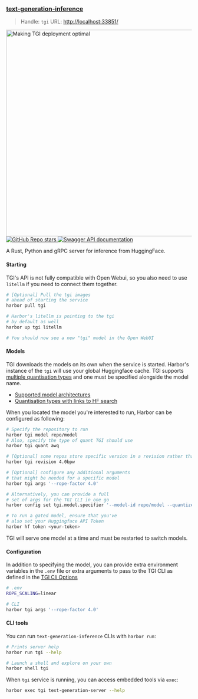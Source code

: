 ### [text-generation-inference](https://github.com/huggingface/text-generation-inference)

> Handle: `tgi`
> URL: [http://localhost:33851/](http://localhost:33851/)

<a href="https://www.youtube.com/watch?v=jlMAX2Oaht0">
  <img width=560 width=315 alt="Making TGI deployment optimal" src="https://huggingface.co/datasets/Narsil/tgi_assets/resolve/main/thumbnail.png">
</a>

<br/>

<a href="https://github.com/huggingface/text-generation-inference">
  <img alt="GitHub Repo stars" src="https://img.shields.io/github/stars/huggingface/text-generation-inference?style=social">
</a>
<a href="https://huggingface.github.io/text-generation-inference">
  <img alt="Swagger API documentation" src="https://img.shields.io/badge/API-Swagger-informational">
</a>


A Rust, Python and gRPC server for inference from HuggingFace.

#### Starting

TGI's API is not fully compatible with Open Webui, so you also need to use `litellm` if you need to connect them together.

```bash
# [Optional] Pull the tgi images
# ahead of starting the service
harbor pull tgi

# Harbor's litellm is pointing to the tgi
# by default as well
harbor up tgi litellm

# You should now see a new "tgi" model in the Open WebUI
```

#### Models

TGI downloads the models on its own when the service is started. Harbor's instance of the `tgi` will use your global Huggingface cache. TGI supports [multiple quantisation types](https://huggingface.co/docs/text-generation-inference/en/basic_tutorials/launcher#quantize) and one must be specified alongside the model name.

- [Supported model architectures](https://huggingface.co/docs/text-generation-inference/en/supported_models)
- [Quantisation types with links to HF search](https://huggingface.co/docs/text-generation-inference/en/basic_tutorials/launcher#quantize)

When you located the model you're interested to run, Harbor can be configured as following:

```bash
# Specify the repository to run
harbor tgi model repo/model
# Also, specify the type of quant TGI should use
harbor tgi quant awq

# [Optional] some repos store specific version in a revision rather than all together, it can be specified as well
harbor tgi revision 4.0bpw

# [Optional] configure any additional arguments
# that might be needed for a specific model
harbor tgi args '--rope-factor 4.0'

# Alternatively, you can provide a full
# set of args for the TGI CLI in one go
harbor config set tgi.model.specifier '--model-id repo/model --quantize awq --revision 3_5'

# To run a gated model, ensure that you've
# also set your Huggingface API Token
harbor hf token <your-token>
```

TGI will serve one model at a time and must be restarted to switch models.

#### Configuration

In addition to specifying the model, you can provide extra environment variables in the `.env` file or extra arguments to pass to the TGI CLI as defined in the [TGI Cli Options](https://huggingface.co/docs/text-generation-inference/en/basic_tutorials/launcher#quantize)

```bash
# .env
ROPE_SCALING=linear

# CLI
harbor tgi args '--rope-factor 4.0'
```

#### CLI tools

You can run `text-generation-inference` CLIs with `harbor run`:

```bash
# Prints server help
harbor run tgi --help

# Launch a shell and explore on your own
harbor shell tgi
```

When `tgi` service is running, you can access embedded tools via `exec`:

```bash
harbor exec tgi text-generation-server --help
```

